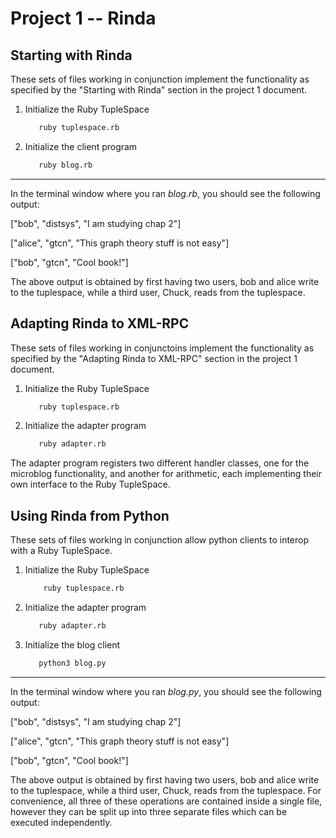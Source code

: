 # Project 1 -- Rinda

## Starting with Rinda

These sets of files working in conjunction implement the functionality
as specified by the "Starting with Rinda" section in the project 1
document.

1. Initialize the Ruby TupleSpace

    ``` sh
       ruby tuplespace.rb
    ```

2. Initialize the client program

   ``` sh
      ruby blog.rb
   ```

---

In the terminal window where you ran *blog.rb*, you should see the
following output:

["bob", "distsys", "I am studying chap 2"]

["alice", "gtcn", "This graph theory stuff is not easy"]

["bob", "gtcn", "Cool book!"]

The above output is obtained by first having two users, bob and alice
write to the tuplespace, while a third user, Chuck, reads from the
tuplespace.

## Adapting Rinda to XML-RPC

These sets of files working in conjunctoins implement the
functionality as specified by the "Adapting Rinda to XML-RPC" section
in the project 1 document.

1. Initialize the Ruby TupleSpace

    ``` sh
       ruby tuplespace.rb
    ```


2. Initialize the adapter program

    ``` sh
       ruby adapter.rb
    ```

The adapter program registers two different handler classes, one for
the microblog functionality, and another for arithmetic, each
implementing their own interface to the Ruby TupleSpace.


## Using Rinda from Python

These sets of files working in conjunction allow python clients to
interop with a Ruby TupleSpace.

1. Initialize the Ruby TupleSpace

    ``` sh
        ruby tuplespace.rb
    ```

2. Initialize the adapter program

    ``` sh
       ruby adapter.rb
    ```

3. Initialize the blog client

    ``` sh
       python3 blog.py
    ```

---

In the terminal window where you ran *blog.py*, you should see the
following output:

["bob", "distsys", "I am studying chap 2"]

["alice", "gtcn", "This graph theory stuff is not easy"]

["bob", "gtcn", "Cool book!"]

The above output is obtained by first having two users, bob and alice
write to the tuplespace, while a third user, Chuck, reads from the
tuplespace. For convenience, all three of these operations are
contained inside a single file, however they can be split up into
three separate files which can be executed independently.
